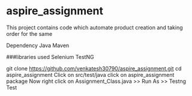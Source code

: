 # aspire_assignment
This project contains code which automate product creation and taking order for the same

Dependency Java Maven

###libraries used Selenium TestNG 

git clone https://github.com/venkatesh30790/aspire_assignment.git
cd aspire_assignment
Click on src/test/java
click on aspire_assignment package
Now right click on Assignment_Class.java >> Run As >> Testng Test
